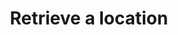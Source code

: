 ---
title: Retrieve a location
products: vonage-business-cloud/account
description: Retrieve details of a location associated with an account
languages:
    - Node
---